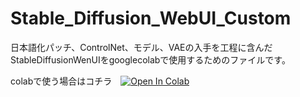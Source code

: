 # Stable_Diffusion_WebUI_Custom
日本語化パッチ、ControlNet、モデル、VAEの入手を工程に含んだStableDiffusionWenUIをgooglecolabで使用するためのファイルです。

colabで使う場合はコチラ　<a href="https://colab.research.google.com/github/iemon-kun/Stable_Diffusion_WebUI_Custom/blob/main/Stable_Diffusion_WebUI_Custom.ipynb" target="_parent"><img src="https://colab.research.google.com/assets/colab-badge.svg" alt="Open In Colab"/></a>

